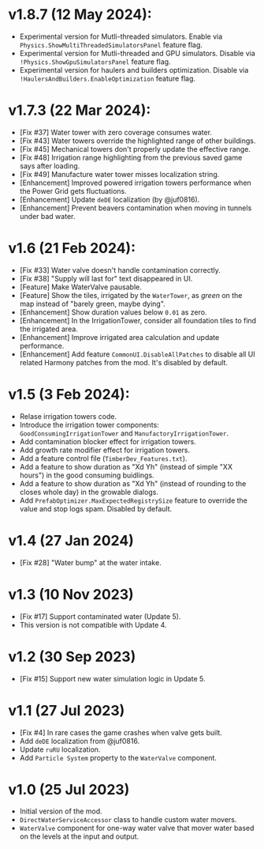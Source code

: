 # v1.8.7 (12 May 2024):
* Experimental version for Mutli-threaded simulators. Enable via `Physics.ShowMultiThreadedSimulatorsPanel` feature flag.
* Experimental version for Mutli-threaded and GPU simulators. Disable via `!Physics.ShowGpuSimulatorsPanel` feature flag.
* Experimental version for haulers and builders optimization. Disable via `!HaulersAndBuilders.EnableOptimization` feature flag.

# v1.7.3 (22 Mar 2024):
* [Fix #37] Water tower with zero coverage consumes water.
* [Fix #43] Water towers override the highlighted range of other buildings.
* [Fix #45] Mechanical towers don't properly update the effective range.
* [Fix #48] Irrigation range highlighting from the previous saved game says after loading.
* [Fix #49] Manufacture water tower misses localization string.
* [Enhancement] Improved powered irrigation towers performance when the Power Grid gets fluctuations.
* [Enhancement] Update `deDE` localization (by @juf0816).
* [Enhancement] Prevent beavers contamination when moving in tunnels under bad water.

# v1.6 (21 Feb 2024):
* [Fix #33] Water valve doesn't handle contamination correctly.
* [Fix #38] "Supply will last for" text disappeared in UI.
* [Feature] Make WaterValve pausable.
* [Feature] Show the tiles, irrigated by the `WaterTower`, as *green* on the map instead of
  "barely green, maybe dying".
* [Enhancement] Show duration values below `0.01` as zero.
* [Enhancement] In the IrrigationTower, consider all foundation tiles to find the irrigated area.
* [Enhancement] Improve irrigated area calculation and update performance.
* [Enhancement] Add feature `CommonUI.DisableAllPatches` to disable all UI related Harmony patches
  from the mod. It's disabled by default.

# v1.5 (3 Feb 2024):
* Relase irrigation towers code.
* Introduce the irrigation tower components: `GoodConsumingIrrigationTower` and `ManufactoryIrrigationTower`.
* Add contamination blocker effect for irrigation towers.
* Add growth rate modifier effect for irrigation towers.
* Add a feature control file (`TimberDev_Features.txt`).
* Add a feature to show duration as "Xd Yh" (instead of simple "XX hours") in the good consuming buidlings.
* Add a feature to show duration as "Xd Yh" (instead of rounding to the closes whole day) in the growable dialogs.
* Add `PrefabOptimizer.MaxExpectedRegistrySize` feature to override the value and stop logs spam. Disabled by default.

# v1.4 (27 Jan 2024)
* [Fix #28] "Water bump" at the water intake.

# v1.3 (10 Nov 2023)
* [Fix #17] Support contaminated water (Update 5).
* This version is not compatible with Update 4.

# v1.2 (30 Sep 2023)
* [Fix #15] Support new water simulation logic in Update 5.

# v1.1 (27 Jul 2023)
* [Fix #4] In rare cases the game crashes when valve gets built.
* Add `deDE` localization from @juf0816.
* Update `ruRU` localization.
* Add `Particle System` property to the `WaterValve` component.

# v1.0 (25 Jul 2023)
* Initial version of the mod.
* `DirectWaterServiceAccessor` class to handle custom water movers.
* `WaterValve` component for one-way water valve that mover water based on the levels at the input and
  output.
